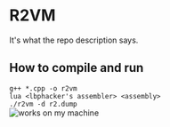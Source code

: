 # R2VM  
It's what the repo description says.  
## How to compile and run  
`g++ *.cpp -o r2vm`  
`lua <lbphacker's assembler> <assembly>`  
`./r2vm -d r2.dump`  
![works on my 
machine](johan.driessen.se/images/johan_driessen_se/WindowsLiveWriter/PersistanceinWF4beta2_E4AD/works-on-my-machine-starburst_2.png)  
